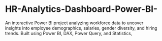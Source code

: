 # HR-Analytics-Dashboard-Power-BI-
An interactive Power BI project analyzing workforce data to uncover insights into employee demographics, salaries, gender diversity, and hiring trends.  Built using Power BI, DAX, Power Query, and Statistics,
